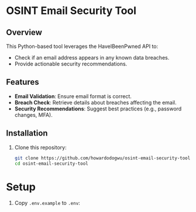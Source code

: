 # OSINT Email Security Tool

## Overview
This Python-based tool leverages the HaveIBeenPwned API to:
- Check if an email address appears in any known data breaches.
- Provide actionable security recommendations.

## Features
- **Email Validation**: Ensure email format is correct.
- **Breach Check**: Retrieve details about breaches affecting the email.
- **Security Recommendations**: Suggest best practices (e.g., password changes, MFA).

## Installation
1. Clone this repository:
   ```bash
   git clone https://github.com/howardodogwu/osint-email-security-tool.git
   cd osint-email-security-tool
   ```
# Setup

1. Copy `.env.example` to `.env`:
